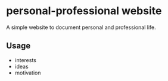 # personal-professional website

A simple website to document personal and professional life.

## Usage

-  interests
- ideas
- motivation
